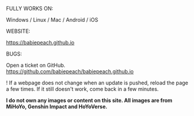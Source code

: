 FULLY WORKS ON:

Windows / Linux / Mac / Android / iOS



WEBSITE:

https://babiepeach.github.io



BUGS:

Open a ticket on GitHub.
https://github.com/babiepeach/babiepeach.github.io

! If a webpage does not change when an update is pushed, reload the page a few times. If it still doesn't work, come back in a few minutes.

**I do not own any images or content on this site. All images are from MiHoYo, Genshin Impact and HoYoVerse.**
